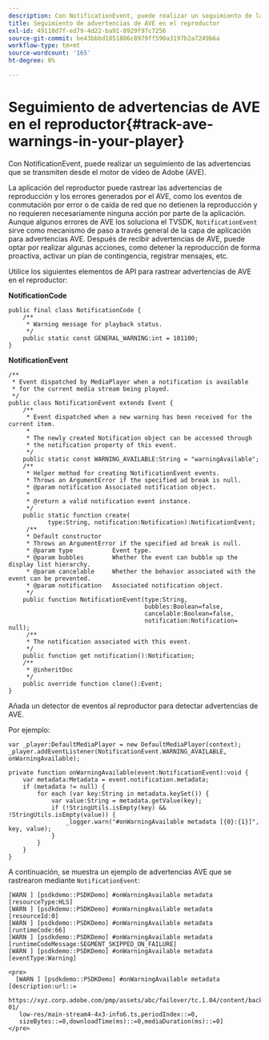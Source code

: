 ```yaml
---
description: Con NotificationEvent, puede realizar un seguimiento de las advertencias que se transmiten desde el motor de vídeo de Adobe (AVE).
title: Seguimiento de advertencias de AVE en el reproductor
exl-id: 49118d7f-ed79-4d22-ba91-8929f97c7256
source-git-commit: be43bbbd1051886c8979ff590a3197b2a7249b6a
workflow-type: tm+mt
source-wordcount: '165'
ht-degree: 0%

---
```


# Seguimiento de advertencias de AVE en el reproductor{#track-ave-warnings-in-your-player}

Con NotificationEvent, puede realizar un seguimiento de las advertencias que se transmiten desde el motor de vídeo de Adobe (AVE).

La aplicación del reproductor puede rastrear las advertencias de reproducción y los errores generados por el AVE, como los eventos de conmutación por error o de caída de red que no detienen la reproducción y no requieren necesariamente ninguna acción por parte de la aplicación. Aunque algunos errores de AVE los soluciona el TVSDK, `NotificationEvent` sirve como mecanismo de paso a través general de la capa de aplicación para advertencias AVE. Después de recibir advertencias de AVE, puede optar por realizar algunas acciones, como detener la reproducción de forma proactiva, activar un plan de contingencia, registrar mensajes, etc.

Utilice los siguientes elementos de API para rastrear advertencias de AVE en el reproductor:

**NotificationCode**

```
public final class NotificationCode { 
    /** 
     * Warning message for playback status. 
     */ 
    public static const GENERAL_WARNING:int = 101100; 
}
```

**NotificationEvent**

```
/** 
 * Event dispatched by MediaPlayer when a notification is available 
 * for the current media stream being played. 
 */ 
public class NotificationEvent extends Event { 
    /** 
     * Event dispatched when a new warning has been received for the current item. 
     * 
     * The newly created Notification object can be accessed through  
     * the notification property of this event. 
     */ 
    public static const WARNING_AVAILABLE:String = "warningAvailable"; 
    /** 
     * Helper method for creating NotificationEvent events. 
     * Throws an ArgumentError if the specified ad break is null. 
     * @param notification Associated notification object. 
     * 
     * @return a valid notification event instance. 
     */ 
    public static function create( 
           type:String, notification:Notification):NotificationEvent; 
     /** 
     * Default constructor 
     * Throws an ArgumentError if the specified ad break is null. 
     * @param type           Event type. 
     * @param bubbles        Whether the event can bubble up the display list hierarchy. 
     * @param cancelable     Whether the behavior associated with the event can be prevented. 
     * @param notification   Associated notification object. 
     */ 
    public function NotificationEvent(type:String,  
                                      bubbles:Boolean=false,  
                                      cancelable:Boolean=false,  
                                      notification:Notification= null); 
     /** 
     * The notification associated with this event. 
     */ 
    public function get notification():Notification; 
    /** 
     * @inheritDoc 
     */ 
    public override function clone():Event; 
}
```

Añada un detector de eventos al reproductor para detectar advertencias de AVE.

Por ejemplo:

```
var _player:DefaultMediaPlayer = new DefaultMediaPlayer(context); 
_player.addEventListener(NotificationEvent.WARNING_AVAILABLE, onWarningAvailable); 
 
private function onWarningAvailable(event:NotificationEvent):void { 
    var metadata:Metadata = event.notification.metadata; 
    if (metadata != null) { 
        for each (var key:String in metadata.keySet()) { 
            var value:String = metadata.getValue(key); 
            if (!StringUtils.isEmpty(key) && !StringUtils.isEmpty(value)) { 
                _logger.warn("#onWarningAvailable metadata [{0}:{1}]", key, value); 
            } 
        } 
    } 
} 
```

<!--<a id="example_C35262605D394718B40C084B569A5052"></a>-->

A continuación, se muestra un ejemplo de advertencias AVE que se rastrearon mediante `NotificationEvent`:

```
[WARN ] [psdkdemo::PSDKDemo] #onWarningAvailable metadata [resourceType:HLS] 
[WARN ] [psdkdemo::PSDKDemo] #onWarningAvailable metadata [resourceId:0] 
[WARN ] [psdkdemo::PSDKDemo] #onWarningAvailable metadata [runtimeCode:66] 
[WARN ] [psdkdemo::PSDKDemo] #onWarningAvailable metadata [runtimeCodeMessage:SEGMENT_SKIPPED_ON_FAILURE] 
[WARN ] [psdkdemo::PSDKDemo] #onWarningAvailable metadata [eventType:Warning] 
 
<pre>
  [WARN ] [psdkdemo::PSDKDemo] #onWarningAvailable metadata [description:url::= 
   https://xyz.corp.adobe.com/pmp/assets/abc/failover/tc.1.04/content/backup-01/ 
   low-res/main-stream4-4x3-info6.ts,periodIndex::=0, 
   sizeBytes::=0,downloadTime(ms)::=0,mediaDuration(ms)::=0] 
</pre>
```
